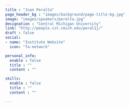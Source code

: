 ```yaml
---
title : "Juan Peralta"
page_header_bg : "images/background/page-title-bg.jpg"
image: "images/speakers/peralta.jpg"
designation : "Central Michigan University"
link: "http://people.cst.cmich.edu/peral1j/"
draft : false
social:
- name: "Institute Website"
  icon: "fa-network"

personal_info:
  enable : false
  title : ""
  content : ""

skills:
  enable : false
  title : ""
  content : ""

---
```

